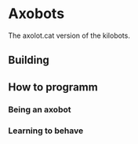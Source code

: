 # Axobots 
The axolot.cat version of the kilobots.


## Building

## How to programm

### Being an axobot

### Learning to behave 

